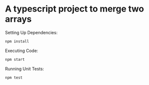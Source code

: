 # A typescript project to merge two arrays

Setting Up Dependencies:
```bash
npm install
```
Executing Code:
```bash
npm start
```
Running Unit Tests:
```bash
npm test
```
